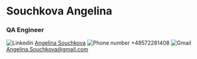 # Souchkova Angelina
### QA Engineer
![Linkedin](https://avatars.mds.yandex.net/i?id=2eb2e8327516ade1eacfd0ed7307ecb84e02bb36-8341432-images-thumbs&n=13&exp=1) [Angelina Souchkova](https://www.linkedin.com/in/angelina-souchkova/)
![Phone number](https://yandex-images.clstorage.net/H4O9TW200/28fa62GZ2Ldu/uHd4nbSdm4Vy_RjlygAJoHitf5W_BgEb9PMERBbYVAadrhlbqDkVqqgK6USqPcHULhA1jIGlJuUdZB2QOE3mbplTvDm1aG7RcyhYZfpQKHWsnG5QH0PQv9E2lRQmKARWudtsnziccR7Niu_nPRqTx-yGh37TAvLgOMF45OnJh11aw2rPwv-41cVdmERJAytWi1-cgb6CsPsD10ZC1d9hAK_Y_h4MH0Oe6K-PBAxIIIe9BgSuATKzUQryajftivYv6KUIPxHfiwZmf4n0WAIrpzi_foAdw3AYk4aU8_fNMTHvKU4NT99jD9vdrsWui9KFH0SnzHAzcwD4MpoX7YrkLhvnWBwDD7qk1C4Z11sxWbXpzY1D72DxKXN1VmCXnsDBDTlM7X_PcN1pztxHrXhSZR4EpW8yw7MCquOodc9ohX7aB_tu8C1aZxUf6AdJ4VpUqx6skN2go1tB9KRRFb0A4R_bzO8d3yMcmAyvZC9qwEVtZAZ-0MBjk4oTmibMOaRv2UdZniEPabRnTau3q3EYNdt_vgO-gVNbUTalcPaO0SMeO1yO7z0RHug9HCR8WBBlPJfm3ZITMyFaYSrHH0vU_7iX-u6SLcumpM_Yl-qDCzUJLbwSTRExu5P2ZiEHXMNxrcpNbb5sMl9Jba5Fzfrj1zzVZu7zgTIQqGJJ901LtU_r1Ridse_55eaM-sV4EEq2Suy-4l_SYxqARQdipq3xoQ_r_p79ngPfiV9vVmw78dTv5icuI2FiElgQGqc8qgUf2UUZ7AKNyQRULepkazPK16t_veE8g6MI4LUkU6ZNkALt-00tnawwvrj9TxRPirDWX_aVHCDTQmE5EAjUb6jkrapGSN7Sv4tEBC55lxkAiYYqP9xRn0MDC5EV12GH7nORzJht3u-PYwy7Dywm7bmhhC0klq3R8lNhGGJZ581pli6KVxq_AN06tDaOWDRqwIknmHx8gazjc6qTBFUjc) +48572281408
![Gmail](https://yandex-images.clstorage.net/H4O9TW200/28fa62GZ2Ldu/uHd4nbSdm4Vy_RjlygAJoHitf5W_BgEb9PNBkab4lBYNngkbeDxFqvgfzHHqbbGEWyWV3MGwNiU9Ze3gWG3zG6wTuSxQbTuVcs3IdHqQeRD4Xf_U_3YknoVGVMCTfYDCiG5vvc8-Mrw6rN6GvZpgdA6V5b0lcTIj29U7xi-qVR8qdnkN4z44tlUOOqXbURlUKrwsggyBQciTRcZBp_6yQq1LD17-bIH8ayxdVm-qIcU8pvduITJDUWmzWTb8imbMiVRovfI_OEfm7tikeBDZt7rt_jMukxH507R2UuQ-ktOeOS6fXK9z_slu_jQeq-GUzmYHTiEyUVCa8QkV7lpXbjsF-J7xDEpVN5wrZ4qzWIZaHjygTsDgCTGkdLLULoEBLCpcHV9c8x7ILvyXXFshlpy3NSwD0DAAWxGqZx14t636NAlO49xJtHVPCrS4cwr0aJ_OkczjICkjRvSwtj7SwN3oLz7dTmE-u05fhr5Y8Qe8Rwd_AIEREVhRCJfMWoR-iGZK_gFMC9UFLhgn21L69Hhdz7Av0PHrIqZk0UTc4MKt2Zx-jnyxHuq9vyX8i6G1bDW3ntPzYYE5gavnf3gmbEvkOd5AvhjV13waNijCmBS6nQzh3gLjuZFXdTIVjcODDIkuHz_eQqzq_z8WnRmghJ421K6B8wAxasNJlFy6FC8JpxuM0i1ZVpS9GMY6Acq1qS5ton_z0WkzdsbBVn_yA8y77wyeH1CvOcx-1k358IZuRIf-8BKwYVhTSOXv2CTOuwYLLcEO2Td1LhvFWVAKp8neTpN_E7DK0WZ1cjZNwWL9Gc9Ova4RrYnczOROS9D1D0SVjaMQUdMrUBnXP-pmjusFmN6zPZpm9G56dfqQqqS4fr2hXrBTWfAFVYFEbpLQ_uusfB-dAP_7Ds9Vv2rB9S42xL4B0SNQC0FLtu2I137Zpbl9wP2ax0Yt2qXJMNoFum8_461Qw0vRRodA4) Angelina.Souchkova@gmail.com
